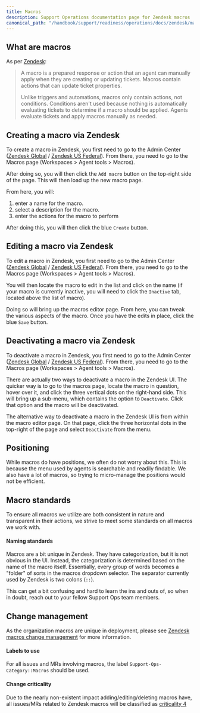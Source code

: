 ```yaml
---
title: Macros
description: Support Operations documentation page for Zendesk macros
canonical_path: "/handbook/support/readiness/operations/docs/zendesk/macros"
---
```


## What are macros

As per
[Zendesk](https://support.zendesk.com/hc/en-us/articles/115001236988-Creating-macros-for-tickets):

> A macro is a prepared response or action that an agent can manually apply
> when they are creating or updating tickets. Macros contain actions that can
> update ticket properties.
>
> Unlike triggers and automations, macros only contain actions, not conditions.
> Conditions aren't used because nothing is automatically evaluating tickets to
> determine if a macro should be applied. Agents evaluate tickets and apply
> macros manually as needed.

## Creating a macro via Zendesk

To create a macro in Zendesk, you first need to go to the Admin Center
([Zendesk Global](https://gitlab.zendesk.com/admin/) /
[Zendesk US Federal](https://gitlab-federal-support.zendesk.com/admin/)). From
there, you need to go to the Macros page (Workspaces > Agent tools > Macros).

After doing so, you will then click the `Add macro` button on the top-right
side of the page. This will then load up the new macro page.

From here, you will:

1. enter a name for the macro.
1. select a description for the macro.
1. enter the actions for the macro to perform

After doing this, you will then click the blue `Create` button.

## Editing a macro via Zendesk

To edit a macro in Zendesk, you first need to go to the Admin Center
([Zendesk Global](https://gitlab.zendesk.com/admin/) /
[Zendesk US Federal](https://gitlab-federal-support.zendesk.com/admin/)). From
there, you need to go to the Macros page (Workspaces > Agent tools > Macros).

You will then locate the macro to edit in the list and click on the name (if
your macro is currently inactive, you will need to click the `Inactive` tab,
located above the list of macro).

Doing so will bring up the macros editor page. From here, you can tweak the
various aspects of the macro. Once you have the edits in place, click the blue
`Save` button.

## Deactivating a macro via Zendesk

To deactivate a macro in Zendesk, you first need to go to the Admin Center
([Zendesk Global](https://gitlab.zendesk.com/admin/) /
[Zendesk US Federal](https://gitlab-federal-support.zendesk.com/admin/)). From
there, you need to go to the Macros page (Workspaces > Agent tools > Macros).

There are actually two ways to deactivate a macro in the Zendesk UI. The
quicker way is to go to the macros page, locate the macro in question, hover
over it, and click the three vertical dots on the right-hand side. This will
bring up a sub-menu, which contains the option to `Deactivate`. Click that
option and the macro will be deactivated.

The alternative way to deactivate a macro in the Zendesk UI is from within the
macro editor page. On that page, click the three horizontal dots in the
top-right of the page and select `Deactivate` from the menu.

## Positioning

While macros do have positions, we often do not worry about this. This is
because the menu used by agents is searchable and readily findable. We also have
a lot of macros, so trying to micro-manage the positions would not be efficient.

## Macro standards

To ensure all macros we utilize are both consistent in nature and transparent
in their actions, we strive to meet some standards on all macros we work with.

#### Naming standards

Macros are a bit unique in Zendesk. They have categorization, but it is not
obvious in the UI. Instead, the categorization is determined based on the name
of the macro itself. Essentially, every group of words becomes a "folder" of
sorts in the macros dropdown selector. The separator currently used by Zendesk
is two colons (`::`).

This can get a bit confusing and hard to learn the ins and outs of, so when in
doubt, reach out to your fellow Support Ops team members.

## Change management

As the organization macros are unique in deployment, please see
[Zendesk macros change management](/handbook/support/readiness/operations/docs/change_management#zendesk-macros-change-management)
for more information.

#### Labels to use

For all issues and MRs involving macros, the label
`Support-Ops-Category::Macros` should be used.

#### Change criticality

Due to the nearly non-existent impact adding/editing/deleting macros have,
all issues/MRs related to Zendesk macros will be classified as
[criticality 4](/handbook/support/readiness/operations/docs/change_criticalities#criticality-4)
